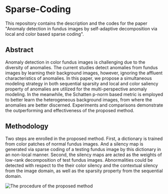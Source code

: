 # Sparse-Coding
This repository contains the description and the codes for the paper "Anomaly detection in fundus images by self-adaptive decomposition via local and color based sparse coding".
## Abstract
Anomaly detection in color fundus images is challenging due to the diversity of anomalies. The current studies detect anomalies from fundus images by learning their background images, however, ignoring the affluent characteristics of anomalies. In this paper, we propose a simultaneous modeling strategy in both sequential sparsity and local and color saliency property of anomalies are utilized for the multi-perspective anomaly modeling. In the meanwhile, the Schatten p-norm based metric is employed to better learn the heterogeneous background images, from where the anomalies are better discerned. Experiments and comparisons demonstrate the outperforming and effectiveness of the proposed method.
## Methodology
Two steps are enrolled in the proposed method. First, a dictionary is trained from color patches of normal fundus images. And a silency map is generated via sparse coding of a testing fundus image by this dictionary in an non-local manner. Second, the silency maps are acted as the weights of low-rank decomposition of test fundus images. Abnormalities could be detected with respect to the their color silency and the contextual silency from the image domain, as well as the sparsity property from the sequential domain.

![The procedure of the proposed method]()
